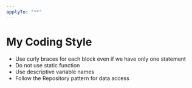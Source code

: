 ```yaml
---
applyTo: "**"
---
```

# My Coding Style
- Use curly braces for each block even if we have only one statement
- Do not use static function
- Use descriptive variable names
- Follow the Repository pattern for data access
